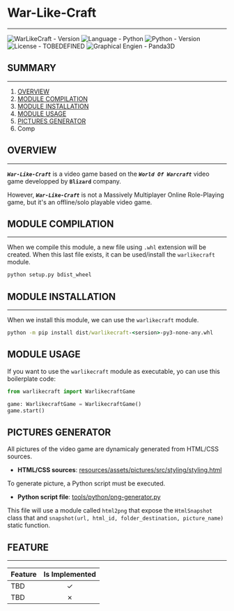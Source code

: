 # **War-Like-Craft**
-----

![WarLikeCraft - Version](https://img.shields.io/badge/version-0.1.0-informational?style=flat)
![Language - Python](https://img.shields.io/badge/language-python-informational?style=flat)
![Python - Version](https://img.shields.io/badge/python-3.10-informational?style=flat)
![License - TOBEDEFINED](https://img.shields.io/badge/license-TBD-informational?style=flat)
![Graphical Engien - Panda3D](https://img.shields.io/badge/graphic_engine-panda3d-informational?style=flat)

## **SUMMARY**
-----
1. [OVERVIEW](#OVERVIEW)
2. [MODULE COMPILATION](#MODULE_COMPILATION)
2. [MODULE INSTALLATION](#MODULE-INSTALLATION)
2. [MODULE USAGE](#MODULE-USAGE)
2. [PICTURES GENERATOR](#PICTURES_GENERATOR)
3. Comp

## **OVERVIEW**
-----
***`War-Like-Craft`*** is a video game based on the ***`World Of Warcraft`*** video game developped by **`Blizard`** company.

However, ***`War-Like-Craft`*** is not a Massively Multiplayer Online Role-Playing game, but it's an offline/solo playable video game.

## **MODULE COMPILATION**
-----
When we compile this module, a new file using `.whl` extension will be created.
When this last file exists, it can be used/install the `warlikecraft` module.

```cmd
python setup.py bdist_wheel
```

## **MODULE INSTALLATION**
-----
When we install this module, we can use the `warlikecraft` module.
```cmd
python -m pip install dist/warlikecraft-<sersion>-py3-none-any.whl
```

## **MODULE USAGE**
If you want to use the `warlikecraft` module as executable, yo can use this boilerplate code:

```python
from warlikecraft import WarlikecraftGame

game: WarlikecraftGame = WarlikecraftGame()
game.start()
```

## **PICTURES GENERATOR**
All pictures of the video game are dynamicaly generated from HTML/CSS sources.
- **HTML/CSS sources**: [resources/assets/pictures/src/styling/styling.html](resources/assets/pictures/src/styling/styling.html)

To generate picture, a Python script must be executed.
- **Python script file**: [tools/python/png-generator.py](tools/python/png-generator.py)

This file will use a module called `html2png` that expose the `HtmlSnapshot` class that and `snapshot(url, html_id, folder_destination, picture_name)` static function.

## **FEATURE**
-----
| Feature | Is Implemented |
|---|:-:|
| TBD | &check; |
| TBD | &cross;  |